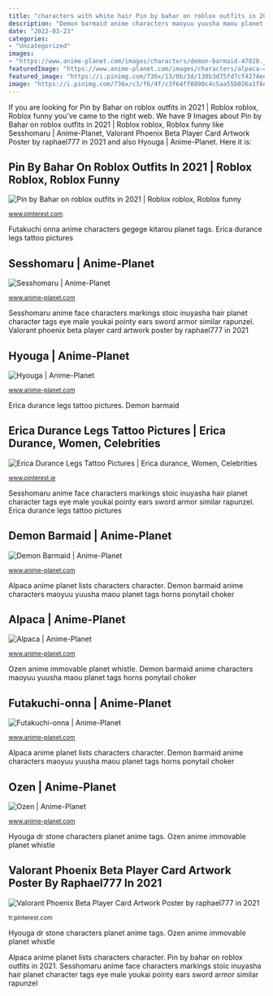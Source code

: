 ```yaml
---
title: "characters with white hair Pin by bahar on roblox outfits in 2021"
description: "Demon barmaid anime characters maoyuu yuusha maou planet tags horns ponytail choker"
date: "2022-03-23"
categories:
- "Uncategorized"
images:
- "https://www.anime-planet.com/images/characters/demon-barmaid-47020.jpg"
featuredImage: "https://www.anime-planet.com/images/characters/alpaca-48719.jpg"
featured_image: "https://i.pinimg.com/736x/13/0b/3d/130b3d75fd7cf4274ee9deeb465cde31.jpg"
image: "https://i.pinimg.com/736x/c3/f6/4f/c3f64ff0890c4c5aa55b026a1f6e5cfb--erica-durance-leg-tattoos.jpg"
---
```


If you are looking for Pin by Bahar on roblox outfits in 2021 | Roblox roblox, Roblox funny you've came to the right web. We have 9 Images about Pin by Bahar on roblox outfits in 2021 | Roblox roblox, Roblox funny like Sesshomaru | Anime-Planet, Valorant Phoenix Beta Player Card Artwork Poster by raphael777 in 2021 and also Hyouga | Anime-Planet. Here it is:

## Pin By Bahar On Roblox Outfits In 2021 | Roblox Roblox, Roblox Funny

![Pin by Bahar on roblox outfits in 2021 | Roblox roblox, Roblox funny](https://i.pinimg.com/736x/3d/95/a9/3d95a98302378720e29e9842eb7f2207.jpg "Alpaca anime planet lists characters character")

<small>www.pinterest.com</small>

Futakuchi onna anime characters gegege kitarou planet tags. Erica durance legs tattoo pictures

## Sesshomaru | Anime-Planet

![Sesshomaru | Anime-Planet](http://www.anime-planet.com/images/characters/sesshomaru-1508.jpg "Valorant phoenix beta player card artwork poster by raphael777 in 2021")

<small>www.anime-planet.com</small>

Sesshomaru anime face characters markings stoic inuyasha hair planet character tags eye male youkai pointy ears sword armor similar rapunzel. Valorant phoenix beta player card artwork poster by raphael777 in 2021

## Hyouga | Anime-Planet

![Hyouga | Anime-Planet](https://www.anime-planet.com/images/characters/hyouga-dr-stone-143442.jpg "Demon barmaid")

<small>www.anime-planet.com</small>

Erica durance legs tattoo pictures. Demon barmaid

## Erica Durance Legs Tattoo Pictures | Erica Durance, Women, Celebrities

![Erica Durance Legs Tattoo Pictures | Erica durance, Women, Celebrities](https://i.pinimg.com/736x/c3/f6/4f/c3f64ff0890c4c5aa55b026a1f6e5cfb--erica-durance-leg-tattoos.jpg "Demon barmaid anime characters maoyuu yuusha maou planet tags horns ponytail choker")

<small>www.pinterest.ie</small>

Sesshomaru anime face characters markings stoic inuyasha hair planet character tags eye male youkai pointy ears sword armor similar rapunzel. Erica durance legs tattoo pictures

## Demon Barmaid | Anime-Planet

![Demon Barmaid | Anime-Planet](https://www.anime-planet.com/images/characters/demon-barmaid-47020.jpg "Demon barmaid")

<small>www.anime-planet.com</small>

Alpaca anime planet lists characters character. Demon barmaid anime characters maoyuu yuusha maou planet tags horns ponytail choker

## Alpaca | Anime-Planet

![Alpaca | Anime-Planet](https://www.anime-planet.com/images/characters/alpaca-48719.jpg "Hyouga dr stone characters planet anime tags")

<small>www.anime-planet.com</small>

Ozen anime immovable planet whistle. Demon barmaid anime characters maoyuu yuusha maou planet tags horns ponytail choker

## Futakuchi-onna | Anime-Planet

![Futakuchi-onna | Anime-Planet](https://www.anime-planet.com/images/characters/futakuchi-onna-148541.jpg "Erica durance legs tattoo pictures")

<small>www.anime-planet.com</small>

Alpaca anime planet lists characters character. Demon barmaid anime characters maoyuu yuusha maou planet tags horns ponytail choker

## Ozen | Anime-Planet

![Ozen | Anime-Planet](https://www.anime-planet.com/images/characters/ozen-128242.jpg "Sesshomaru anime face characters markings stoic inuyasha hair planet character tags eye male youkai pointy ears sword armor similar rapunzel")

<small>www.anime-planet.com</small>

Hyouga dr stone characters planet anime tags. Ozen anime immovable planet whistle

## Valorant Phoenix Beta Player Card Artwork Poster By Raphael777 In 2021

![Valorant Phoenix Beta Player Card Artwork Poster by raphael777 in 2021](https://i.pinimg.com/736x/13/0b/3d/130b3d75fd7cf4274ee9deeb465cde31.jpg "Valorant phoenix beta player card artwork poster by raphael777 in 2021")

<small>tr.pinterest.com</small>

Hyouga dr stone characters planet anime tags. Ozen anime immovable planet whistle

Alpaca anime planet lists characters character. Pin by bahar on roblox outfits in 2021. Sesshomaru anime face characters markings stoic inuyasha hair planet character tags eye male youkai pointy ears sword armor similar rapunzel
